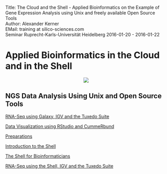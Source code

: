 Title: The Cloud and the Shell - Applied Bioinformatics on the Example of Gene Expression Analysis using Unix and freely available Open Source Tools</br>
Author: Alexander Kerner</br>
EMail: training at silico-sciences.com</br>
Seminar Ruprecht-Karls-Universität Heidelberg 2016-01-20 - 2016-01-22

# Applied Bioinformatics in the Cloud and in the Shell

<p align="center">
<img src=http://simpleql.com/wp-content/uploads/2015/10/No-cloud-MEME.jpg>
</p>

## NGS Data Analysis Using Unix and Open Source Tools 

[RNA-Seq using Galaxy, IGV and the Tuxedo Suite](galaxy_rna-seq_tuxedo)

[Data Visualization using RStudio and CummeRbund](rstudio_cummerbund)

[Preparations](preparations)

[Introduction to the Shell](shell_intro)

[The Shell for Bioinformaticians](shell_bioinformatics)

[RNA-Seq using the Shell, IGV and the Tuxedo Suite](shell_rna-seq_tuxedo)